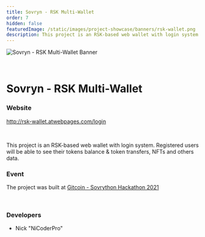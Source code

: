```yaml
---
title: Sovryn - RSK Multi-Wallet
order: 7
hidden: false
featuredImage: /static/images/project-showcase/banners/rsk-wallet.png
description: This project is an RSK-based web wallet with login system. Registered users will be able to see their tokens balance & token transfers, NFTs and others data. 
---
```


![Sovryn - RSK Multi-Wallet Banner](/static/images/project-showcase/banners/rsk-wallet.png)

&nbsp;

# Sovryn - RSK Multi-Wallet

### Website

http://rsk-wallet.atwebpages.com/login


&nbsp;

This project is an RSK-based web wallet with login system. Registered users will be able to see their tokens balance & token transfers, NFTs and others data. 

### Event

The project was built at [Gitcoin - Sovrython Hackathon 2021](https://www.covalenthq.com/blog/gitcoin-sovrython-winners/)

&nbsp;

### Developers

- Nick "NiCoderPro"